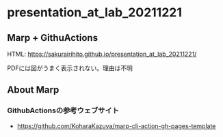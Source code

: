 # presentation_at_lab_20211221

## Marp + GithuActions

HTML:
https://sakurairihito.github.io/presentation_at_lab_20211221/

PDFには図がうまく表示されない。理由は不明

## About Marp



### GithubActionsの参考ウェブサイト
- https://github.com/KoharaKazuya/marp-cli-action-gh-pages-template
